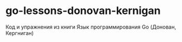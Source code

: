 # go-lessons-donovan-kernigan
Код и упражнения из книги Язык программирования Go (Донован, Кергниган)
